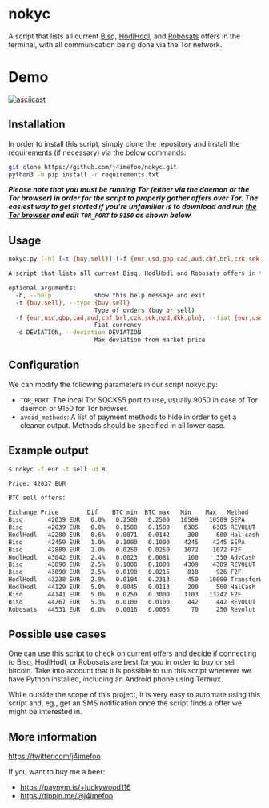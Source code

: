 # nokyc

A script that lists all current [Bisq](https://bisq.network), [HodlHodl](https://hodlhodl.com), and [Robosats](https://unsafe.robosats.com) offers in the terminal, with all communication being done via the Tor network.

# Demo

[![asciicast](https://asciinema.org/a/Q8ug2q5x45iYRqGaHF4d7GMc5.svg)](https://asciinema.org/a/Q8ug2q5x45iYRqGaHF4d7GMc5?speed=2&autoplay=1)

## Installation

In order to install this script, simply clone the repository and install the requirements (if necessary) via the below commands:

```bash
git clone https://github.com/j4imefoo/nokyc.git
python3 -m pip install -r requirements.txt
```

***Please note that you must be running Tor (either via the daemon or the Tor browser) in order for the script to properly gather offers over Tor. The easiest way to get started if you're unfamiliar is to download and run [the Tor browser](https://www.torproject.org/download/) and edit `TOR_PORT` to `9150` as shown below.***

## Usage

```bash
nokyc.py [-h] [-t {buy,sell}] [-f {eur,usd,gbp,cad,aud,chf,brl,czk,sek,nzd,dkk,pln}] [-d DEVIATION]

A script that lists all current Bisq, HodlHodl and Robosats offers in the terminal

optional arguments:
  -h, --help            show this help message and exit
  -t {buy,sell}, --type {buy,sell}
                        Type of orders (buy or sell)
  -f {eur,usd,gbp,cad,aud,chf,brl,czk,sek,nzd,dkk,pln}, --fiat {eur,usd,gbp,cad,aud,chf,brl,czk,sek,nzd,dkk,pln}
                        Fiat currency
  -d DEVIATION, --deviation DEVIATION
                        Max deviation from market price
```

## Configuration

We can modify the following parameters in our script nokyc.py:

- `TOR_PORT`: The local Tor SOCKS5 port to use, usually 9050 in case of Tor daemon or 9150 for Tor browser.
- `avoid_methods`: A list of payment methods to hide in order to get a cleaner output. Methods should be specified in all lower case.

## Example output

```bash
$ nokyc -f eur -t sell -d 8

Price: 42037 EUR

BTC sell offers:

Exchange Price        Dif    BTC min  BTC max   Min    Max   Method
Bisq       42039 EUR   0.0%   0.2500   0.2500   10509   10509 SEPA
Bisq       42039 EUR   0.0%   0.1500   0.1500    6305    6305 REVOLUT
HodlHodl   42280 EUR   0.6%   0.0071   0.0142     300     600 Hal-cash
Bisq       42459 EUR   1.0%   0.1000   0.1000    4245    4245 SEPA
Bisq       42880 EUR   2.0%   0.0250   0.0250    1072    1072 F2F
HodlHodl   43042 EUR   2.4%   0.0023   0.0081     100     350 AdvCash
Bisq       43090 EUR   2.5%   0.1000   0.1000    4309    4309 REVOLUT
Bisq       43090 EUR   2.5%   0.0190   0.0215     818     926 F2F
HodlHodl   43238 EUR   2.9%   0.0104   0.2313     450   10000 TransferWise
HodlHodl   44129 EUR   5.0%   0.0045   0.0113     200     500 HalCash
Bisq       44141 EUR   5.0%   0.0250   0.3000    1103   13242 F2F
Bisq       44267 EUR   5.3%   0.0100   0.0100     442     442 REVOLUT
Robosats   44531 EUR   6.0%   0.0016   0.0056      70     250 Revolut
```

## Possible use cases

One can use this script to check on current offers and decide if connecting to Bisq, HodlHodl, or Robosats are best for you in order to buy or sell bitcoin. Take into account that it is possible to run this script wherever we have Python installed, including an Android phone using Termux.

While outside the scope of this project, it is very easy to automate using this script and, eg., get an SMS notification once the script finds a offer we might be interested in.

## More information

https://twitter.com/j4imefoo

If you want to buy me a beer:

- https://paynym.is/+luckywood116
- https://tippin.me/@j4imefoo
